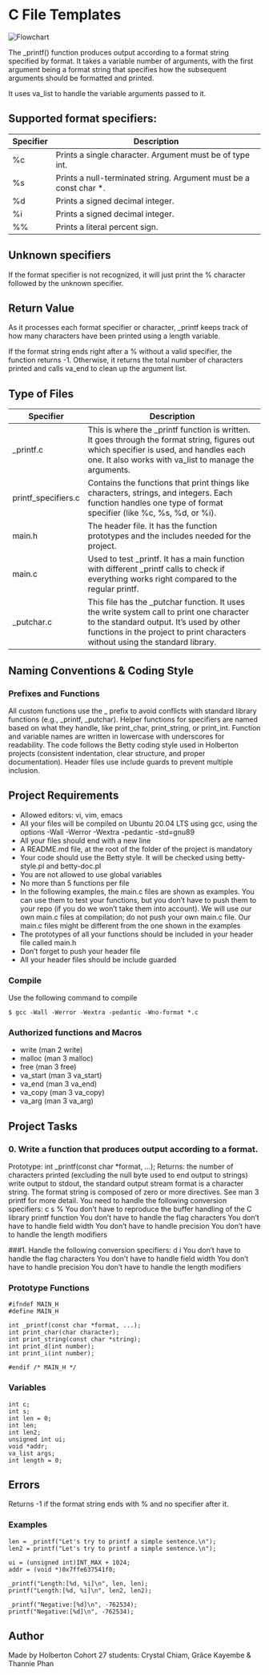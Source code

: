# C File Templates

![Flowchart](https://i.postimg.cc/NfVhj1py/Screenshot-2025-07-23-222350.jpg)


The _printf() function produces output according to a format string specified by format. It takes a variable number of arguments, with the first argument being a format string that specifies how the subsequent arguments should be formatted and printed.

It uses va_list to handle the variable arguments passed to it.

## Supported format specifiers:

| Specifier | Description |
| --- | --- |
| %c | Prints a single character. Argument must be of type int. |
| %s | Prints a null-terminated string. Argument must be a const char *. |
| %d | Prints a signed decimal integer. |
| %i | Prints a signed decimal integer. |
| %% | Prints a literal percent sign. |

## Unknown specifiers
If the format specifier is not recognized, it will just print the % character followed by the unknown specifier.

## Return Value 
As it processes each format specifier or character, _printf keeps track of how many characters have been printed using a length variable.

If the format string ends right after a % without a valid specifier, the function returns -1.
Otherwise, it returns the total number of characters printed and calls va_end to clean up the argument list.

## Type of Files
| Specifier | Description |
| --- | --- |
| _printf.c | This is where the _printf function is written. It goes through the format string, figures out which specifier is used, and handles each one. It also works with va_list to manage the arguments. |
| printf_specifiers.c | Contains the functions that print things like characters, strings, and integers. Each function handles one type of format specifier (like %c, %s, %d, or %i).|
| main.h | The header file. It has the function prototypes and the includes needed for the project. |
| main.c | Used to test _printf. It has a main function with different _printf calls to check if everything works right compared to the regular printf. |
| _putchar.c | This file has the _putchar function. It uses the write system call to print one character to the standard output. It’s used by other functions in the project to print characters without using the standard library. |

## Naming Conventions & Coding Style

### Prefixes and Functions

All custom functions use the _ prefix to avoid conflicts with standard library functions (e.g., _printf, _putchar).
Helper functions for specifiers are named based on what they handle, like print_char, print_string, or print_int.
Function and variable names are written in lowercase with underscores for readability.
The code follows the Betty coding style used in Holberton projects (consistent indentation, clear structure, and proper documentation).
Header files use include guards to prevent multiple inclusion.

## Project Requirements

* Allowed editors: vi, vim, emacs
* All your files will be compiled on Ubuntu 20.04 LTS using gcc, using the options -Wall -Werror -Wextra -pedantic -std=gnu89
* All your files should end with a new line
* A README.md file, at the root of the folder of the project is mandatory
* Your code should use the Betty style. It will be checked using betty-style.pl and betty-doc.pl
* You are not allowed to use global variables
* No more than 5 functions per file
* In the following examples, the main.c files are shown as examples. You can use them to test your functions, but you don’t have to push them to your repo (if you do we won’t take them into account). We will use our own main.c files at compilation; do not push your own main.c file. Our main.c files might be different from the one shown in the examples
* The prototypes of all your functions should be included in your header file called main.h
* Don’t forget to push your header file
* All your header files should be include guarded

### Compile
Use the following command to compile
```
$ gcc -Wall -Werror -Wextra -pedantic -Wno-format *.c
```
### Authorized functions and Macros

* write (man 2 write)
* malloc (man 3 malloc)
* free (man 3 free)
* va_start (man 3 va_start)
* va_end (man 3 va_end)
* va_copy (man 3 va_copy)
* va_arg (man 3 va_arg)

## Project Tasks
### 0. Write a function that produces output according to a format.

Prototype: int _printf(const char *format, ...);
Returns: the number of characters printed (excluding the null byte used to end output to strings)
write output to stdout, the standard output stream
format is a character string. The format string is composed of zero or more directives. See man 3 printf for more detail. You need to handle the following conversion specifiers:
c
s
%
You don’t have to reproduce the buffer handling of the C library printf function
You don’t have to handle the flag characters
You don’t have to handle field width
You don’t have to handle precision
You don’t have to handle the length modifiers

###1. Handle the following conversion specifiers:
d
i
You don’t have to handle the flag characters
You don’t have to handle field width
You don’t have to handle precision
You don’t have to handle the length modifiers

### Prototype Functions 
```
#ifndef MAIN_H
#define MAIN_H

int _printf(const char *format, ...);
int print_char(char character);
int print_string(const char *string);
int print_d(int number);
int print_i(int number);

#endif /* MAIN_H */
```
### Variables
```
int c;
int s;
int len = 0;
int len;
int len2;
unsigned int ui;
void *addr;
va_list args;
int length = 0;
```
## Errors
Returns -1 if the format string ends with % and no specifier after it.

### Examples
```
len = _printf("Let's try to printf a simple sentence.\n");
len2 = printf("Let's try to printf a simple sentence.\n");

ui = (unsigned int)INT_MAX + 1024;
addr = (void *)0x7ffe637541f0;

_printf("Length:[%d, %i]\n", len, len);
printf("Length:[%d, %i]\n", len2, len2);

_printf("Negative:[%d]\n", -762534);
printf("Negative:[%d]\n", -762534);
```
## Author
Made by Holberton Cohort 27 students:
Crystal Chiam, Grâce Kayembe & Thannie Phan
